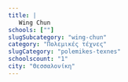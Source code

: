 ```yaml
---
title: |
   Wing Chun
schools: [""]
slugSubcategory: "wing-chun"
category: "Πολεμικές τέχνες"
slugCategory: "polemikes-texnes"
schoolscount: "1"
city: "Θεσσαλονίκη"
---
```



